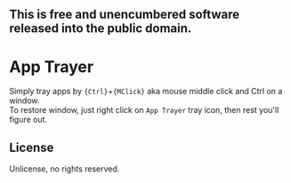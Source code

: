 ## This is free and unencumbered software released into the public domain.
# App Trayer
Simply tray apps by `{Ctrl}`+`{MClick}` aka mouse middle click and Ctrl on a window.
<br>
To restore window, just right click on `App Trayer` tray icon, then rest you'll figure out.<br>
## License
Unlicense, no rights reserved.

